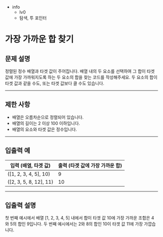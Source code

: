 - info
    - lv0
    - 탐색, 투 포인터

# 가장 가까운 합 찾기
## 문제 설명
정렬된 정수 배열과 타겟 값이 주어집니다. 배열 내의 두 요소를 선택하여 그 합이 타겟 값에 가장 가까워지도록 하는 두 요소의 합을 찾는 코드를 작성해주세요. 두 요소의 합이 타겟 값과 같을 수도, 또는 타겟 값보다 클 수도 있습니다.

---

## 제한 사항

- 배열은 오름차순으로 정렬되어 있습니다.
- 배열의 길이는 2 이상 100 이하입니다.
- 배열의 요소와 타겟 값은 정수입니다.

---

## 입출력 예

|   입력 (배열, 타겟 값)   | 출력 (타겟 값에 가장 가까운 합) |
| ----------------------- | ------------------------------ |
| ([1, 2, 3, 4, 5], 10)   | 9                              |
| ([2, 3, 5, 8, 12], 11)  | 10                             |

---

## 입출력 설명
첫 번째 예시에서 배열 [1, 2, 3, 4, 5] 내에서 합이 타겟 값 10에 가장 가까운 조합은 4와 5의 합인 9입니다. 두 번째 예시에서는 2와 8의 합인 10이 타겟 값 11에 가장 가깝습니다.
